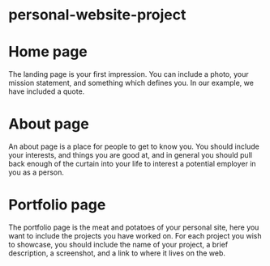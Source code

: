 # personal-website-project

# Home page
The landing page is your first impression. You can include a photo, your mission statement, and something which defines you. In our example, we have included a quote.

# About page
An about page is a place for people to get to know you. You should include your interests, and things you are good at, and in general you should pull back enough of the curtain into your life to interest a potential employer in you as a person.

# Portfolio page
The portfolio page is the meat and potatoes of your personal site, here you want to include the projects you have worked on. For each project you wish to showcase, you should include the name of your project, a brief description, a screenshot, and a link to where it lives on the web.
